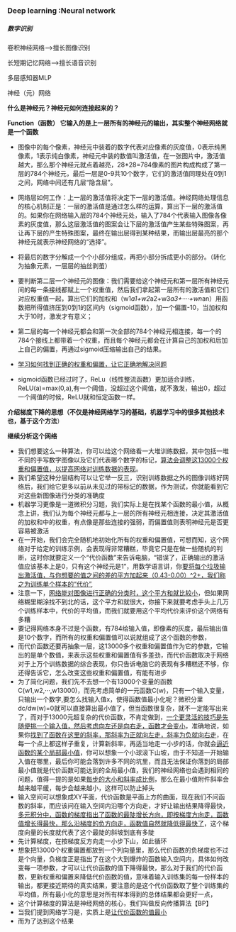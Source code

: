 ### Deep learning :Neural network

##### 数字识别

卷积神经网络——>擅长图像识别

长短期记忆网络——>擅长语音识别

多层感知器MLP

神经（元）网络

**什么是神经元？神经元如何连接起来的？**

 **Function（函数） 它输入的是上一层所有的神经元的输出，其实整个神经网络就是一个函数**

- 图像中的每个像素，神经元中装着的数字代表对应像素的灰度值，0表示纯黑像素，1表示纯白像素，神经元中装的数值叫激活值，在一张图片中，激活值越大，那么那个神经元就点着越亮，28*28=784像素的图片构成构成了第一层的784个神经元，最后一层是0-9共10个数字，它们的激活值同理处在0到1之间，网络中间还有几层“隐含层”。

- 网络层如何工作：上一层的激活值将决定下一层的激活值。神经网络处理信息的核心机制正是：一层的激活值是通过怎么样的运算，算出下一层的激活值的。如果你在网络输入层的784个神经元处，输入了784个代表输入图像各像素的灰度值，那么这层激活值的图案会让下层的激活值产生某些特殊图案，再让再下层的产生特殊图案，最终在输出层得到某种结果，而输出层最亮的那个神经元就表示神经网络的“选择”。

- 将最后的数字分解成一个个小部分组成，再把小部分拆成更小的部分。（转化为抽象元素，一层层的抽丝剥茧）

- 要判断第二层一个神经元的图像：我们需要给这个神经元和第一层所有神经元间的每一条接线都赋上一个权重值，然后我们拿起第一层所有的激活值和它们对应权重值一起，算出它们的加权和（w1*a1+w2*a2+w3*a3+····+wn*an）用函数把所得值挤压到0到1的区间内（sigmoid函数），加一个偏置-10，当加权和大于10时，激发才有意义；

- 第二层的每一个神经元都会和第一次全部的784个神经元相连接，每一个的784个接线上都带着一个权重，而且每个神经元都会在计算自己的加权和后加上自己的偏置，再通过sigmoid压缩输出自己的结果。

- <u>学习如何找到正确的权重和偏置，让它正确地解决问题</u>

- sigmoid函数已经过时了，ReLu（线性整流函数）更加适合训练，ReLU(a)=max(0,a),有一个阈值，没超过这个阈值，就不激发，输出0，超过一个阈值的时候，ReLU就和恒定函数一样。

  

**介绍梯度下降的思想（不仅是神经网络学习的基础，机器学习中的很多其他技术也，基于这个方法**）

**继续分析这个网络**

- 我们想要这么一种算法，你可以给这个网络看一大堆训练数据，其中包括一堆不同的手写数字图像以及它们代表哪个数字的标记，<u>算法会调整这13000个权重和偏置值，以提高网络对训练数据的表现</u>。
- 我们希望这种分层结构可以让它举一反三，识别训练数据之外的图像训练好网络后，我们给它更多以前从未见过的带标记的数据，作为测试，你就能看到它对这些新图像进行分类的准确度
- 机器学习更像是一道微积分习题，我们实际上是在找某个函数的最小值，从概念上讲，我们认为每个神经元都与上一层的所有神经元相连接，决定其激活值的加权和中的权重，有点像是那些连接的强弱，而偏置值则表明神经元是否更容易被激活
- 在一开始，我们会完全随机地初始化所有的权重和偏置值，可想而知，这个网络对于给定的训练示例，会表现得非常糟糕，毕竟它只是在做一些随机的判断，这时你就要定义一个“代价函数”来告诉电脑，“错误了，正确输出的激活值应该基本上是0，只有这个神经元是1”，用数学语言讲，你<u>要将每个垃圾输出激活值，与你想要的值之间的差的平方加起来（0.43-0.00）^2+，我们称之为训练单个样本的“代价”</u>,
- 注意一下，<u>网络能对图像进行正确的分类时，这个平方和就比较小</u>，但如果网络糊里糊涂找不到北的话，这个平方和就很大，你接下来就要考虑手头上几万个训练样本中，代价的平均值，而我们就要用这个平均代价来评价这个网络有多糟
- 要记得网络本身不过是个函数，有784给输入值，即像素的灰度，最后输出值是10个数字，而所有的权重和偏置值可以说就组成了这个函数的参数，
- 而代价函数还要再抽象一层，这13000多个权重和偏置值作为它的参数，它输出的是单个数值，来表示这些权重和偏置值有多差劲，而代价函数取决于网络对于上万个训练数据的综合表现，你只告诉电脑它的表现有多糟糕还不够，你还得告诉它，怎么改变这些权重和偏置值，有能有进步
- 为了简化问题，我们先不去想一个有13000个变量的函数C(w1,w2,···,w13000)，而先考虑简单的一元函数C(w)，只有一个输入变量，只输出一个数字,要怎么找输入值x，使得函数值最小化呢？微积分里dc/dw(w)=0就可以直接算出最小值了，但当函数很复杂，就不一定能写出来了，而对于13000元超复杂的代价函数，不肯定做到，<u>一个更灵活的技巧是先随便挑一个输入值，然后考虑向左还是向右走，函数才会变小</u>，准确地说，如果你<u>找到了函数在这里的斜率，那斜率为正就向左走，斜率为负就向右走</u>，在每一个点上都这样子重复，计算新斜率，再适当地走一小步的话，你就会<u>逼近函数的某个局部最小值</u>，你可以想象一个小球滚下山坡，由于不知道一开始输入值在哪里，最后你可能会落到许多不同的坑里，而且无法保证你落到的局部最小值就是代价函数可能达到的全局最小值，我们的神经网络也会遇到相同的问题，值得一提的是如果<u>每步的大小和斜率成比例</u>，那么在最小值附件斜率会越来越平缓，每步会越来越小，这样可以防止掉头
- 输入空间可以想象成XY平面，代价函数是平面上方的曲面，现在我们不问函数的斜率，而应该问在输入空间内沿哪个方向走，才好让输出结果降得最快，<u>多元积分中，函数的梯度指出了函数的最陡增长方向，即按梯度方向走，函数值增长得最快，那么沿梯度的负方向走，函数值自然就降低得最快了</u>，这个梯度向量的长度就代表了这个最陡的斜坡到底有多陡
- 先计算梯度，在按梯度反方向走一小步下山，如此循环
- 想象把13000个权重偏置都放到一个列向量里，那么代价函数的负梯度也不过是个向量，负梯度正是指出了在这个大到爆炸的函数输入空间内，具体如何改变每一项参数，才可以让代价函数的值下降得最快，那么对于我们的代价函数，更新权重和偏置来降低代价函数的值，意味着输入训练集的每一份样本的输出，都更接近期待的真实结果，要注意的是这个代价函数取了整个训练集的平均值，所有最小化的意思是对所有样本得到的总体结果都会更好一点，
- 这个计算梯度的算法是神经网络的核心，我们叫做反向传播算法【BP】
- 当我们提到网络学习是，实质上是<u>让代价函数的值最小</u>
- 而为了达到这个结果

